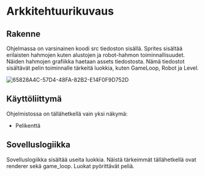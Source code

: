 # Arkkitehtuurikuvaus

## Rakenne

Ohjelmassa on varsinainen koodi src tiedoston sisällä. Sprites sisältää erilaisten hahmojen kuten alustojen ja robot-hahmon toiminnallisuudet. Näiden hahmojen grafiikka haetaan assets tiedostosta. Nämä tiedostot sisältävät pelin toiminnalle tärkeitä luokkia, kuten GameLoop, Robot ja Level.

![65828A4C-57D4-48FA-82B2-E14F0F9D752D](https://user-images.githubusercontent.com/86207135/204646226-468fda0b-a99f-4e93-b3af-852ed7226077.JPEG)

## Käyttöliittymä

Ohjelmistossa on tällähetkellä vain yksi näkymä:

* Pelikenttä


## Sovelluslogiikka

Sovelluslogiikka sisältää useita luokkia. Näistä tärkeimmät tällähetkellä ovat renderer sekä game_loop. Luokat pyörittävät peliä.
